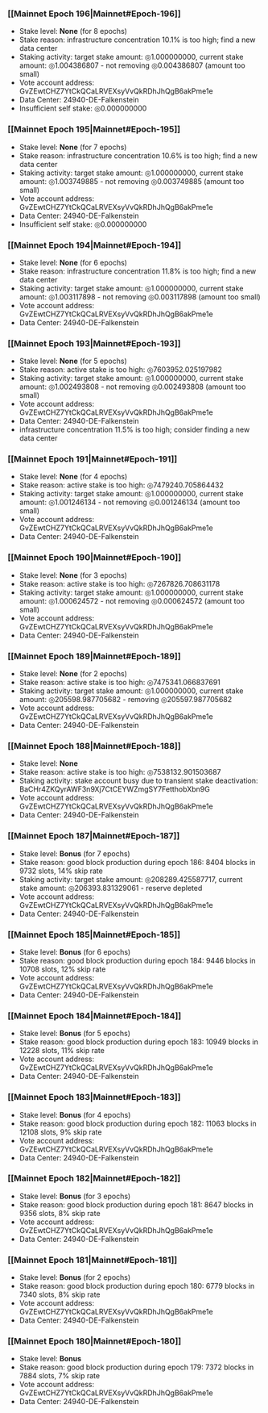 ### [[Mainnet Epoch 196|Mainnet#Epoch-196]]
* Stake level: **None** (for 8 epochs)
* Stake reason: infrastructure concentration 10.1% is too high; find a new data center
* Staking activity: target stake amount: ◎1.000000000, current stake amount: ◎1.004386807 - not removing ◎0.004386807 (amount too small)
* Vote account address: GvZEwtCHZ7YtCkQCaLRVEXsyVvQkRDhJhQgB6akPme1e
* Data Center: 24940-DE-Falkenstein
* Insufficient self stake: ◎0.000000000
### [[Mainnet Epoch 195|Mainnet#Epoch-195]]
* Stake level: **None** (for 7 epochs)
* Stake reason: infrastructure concentration 10.6% is too high; find a new data center
* Staking activity: target stake amount: ◎1.000000000, current stake amount: ◎1.003749885 - not removing ◎0.003749885 (amount too small)
* Vote account address: GvZEwtCHZ7YtCkQCaLRVEXsyVvQkRDhJhQgB6akPme1e
* Data Center: 24940-DE-Falkenstein
* Insufficient self stake: ◎0.000000000
### [[Mainnet Epoch 194|Mainnet#Epoch-194]]
* Stake level: **None** (for 6 epochs)
* Stake reason: infrastructure concentration 11.8% is too high; find a new data center
* Staking activity: target stake amount: ◎1.000000000, current stake amount: ◎1.003117898 - not removing ◎0.003117898 (amount too small)
* Vote account address: GvZEwtCHZ7YtCkQCaLRVEXsyVvQkRDhJhQgB6akPme1e
* Data Center: 24940-DE-Falkenstein
### [[Mainnet Epoch 193|Mainnet#Epoch-193]]
* Stake level: **None** (for 5 epochs)
* Stake reason: active stake is too high: ◎7603952.025197982
* Staking activity: target stake amount: ◎1.000000000, current stake amount: ◎1.002493808 - not removing ◎0.002493808 (amount too small)
* Vote account address: GvZEwtCHZ7YtCkQCaLRVEXsyVvQkRDhJhQgB6akPme1e
* Data Center: 24940-DE-Falkenstein
* infrastructure concentration 11.5% is too high; consider finding a new data center
### [[Mainnet Epoch 191|Mainnet#Epoch-191]]
* Stake level: **None** (for 4 epochs)
* Stake reason: active stake is too high: ◎7479240.705864432
* Staking activity: target stake amount: ◎1.000000000, current stake amount: ◎1.001246134 - not removing ◎0.001246134 (amount too small)
* Vote account address: GvZEwtCHZ7YtCkQCaLRVEXsyVvQkRDhJhQgB6akPme1e
* Data Center: 24940-DE-Falkenstein
### [[Mainnet Epoch 190|Mainnet#Epoch-190]]
* Stake level: **None** (for 3 epochs)
* Stake reason: active stake is too high: ◎7267826.708631178
* Staking activity: target stake amount: ◎1.000000000, current stake amount: ◎1.000624572 - not removing ◎0.000624572 (amount too small)
* Vote account address: GvZEwtCHZ7YtCkQCaLRVEXsyVvQkRDhJhQgB6akPme1e
* Data Center: 24940-DE-Falkenstein
### [[Mainnet Epoch 189|Mainnet#Epoch-189]]
* Stake level: **None** (for 2 epochs)
* Stake reason: active stake is too high: ◎7475341.066837691
* Staking activity: target stake amount: ◎1.000000000, current stake amount: ◎205598.987705682 - removing ◎205597.987705682
* Vote account address: GvZEwtCHZ7YtCkQCaLRVEXsyVvQkRDhJhQgB6akPme1e
* Data Center: 24940-DE-Falkenstein
### [[Mainnet Epoch 188|Mainnet#Epoch-188]]
* Stake level: **None**
* Stake reason: active stake is too high: ◎7538132.901503687
* Staking activity: stake account busy due to transient stake deactivation: BaCHr4ZKQyrAWF3n9Xj7CtCEYWZmgSY7FetthobXbn9G
* Vote account address: GvZEwtCHZ7YtCkQCaLRVEXsyVvQkRDhJhQgB6akPme1e
* Data Center: 24940-DE-Falkenstein
### [[Mainnet Epoch 187|Mainnet#Epoch-187]]
* Stake level: **Bonus** (for 7 epochs)
* Stake reason: good block production during epoch 186: 8404 blocks in 9732 slots, 14% skip rate
* Staking activity: target stake amount: ◎208289.425587717, current stake amount: ◎206393.831329061 - reserve depleted
* Vote account address: GvZEwtCHZ7YtCkQCaLRVEXsyVvQkRDhJhQgB6akPme1e
* Data Center: 24940-DE-Falkenstein
### [[Mainnet Epoch 185|Mainnet#Epoch-185]]
* Stake level: **Bonus** (for 6 epochs)
* Stake reason: good block production during epoch 184: 9446 blocks in 10708 slots, 12% skip rate
* Vote account address: GvZEwtCHZ7YtCkQCaLRVEXsyVvQkRDhJhQgB6akPme1e
* Data Center: 24940-DE-Falkenstein
### [[Mainnet Epoch 184|Mainnet#Epoch-184]]
* Stake level: **Bonus** (for 5 epochs)
* Stake reason: good block production during epoch 183: 10949 blocks in 12228 slots, 11% skip rate
* Vote account address: GvZEwtCHZ7YtCkQCaLRVEXsyVvQkRDhJhQgB6akPme1e
* Data Center: 24940-DE-Falkenstein
### [[Mainnet Epoch 183|Mainnet#Epoch-183]]
* Stake level: **Bonus** (for 4 epochs)
* Stake reason: good block production during epoch 182: 11063 blocks in 12108 slots, 9% skip rate
* Vote account address: GvZEwtCHZ7YtCkQCaLRVEXsyVvQkRDhJhQgB6akPme1e
* Data Center: 24940-DE-Falkenstein
### [[Mainnet Epoch 182|Mainnet#Epoch-182]]
* Stake level: **Bonus** (for 3 epochs)
* Stake reason: good block production during epoch 181: 8647 blocks in 9356 slots, 8% skip rate
* Vote account address: GvZEwtCHZ7YtCkQCaLRVEXsyVvQkRDhJhQgB6akPme1e
* Data Center: 24940-DE-Falkenstein
### [[Mainnet Epoch 181|Mainnet#Epoch-181]]
* Stake level: **Bonus** (for 2 epochs)
* Stake reason: good block production during epoch 180: 6779 blocks in 7340 slots, 8% skip rate
* Vote account address: GvZEwtCHZ7YtCkQCaLRVEXsyVvQkRDhJhQgB6akPme1e
* Data Center: 24940-DE-Falkenstein
### [[Mainnet Epoch 180|Mainnet#Epoch-180]]
* Stake level: **Bonus**
* Stake reason: good block production during epoch 179: 7372 blocks in 7884 slots, 7% skip rate
* Vote account address: GvZEwtCHZ7YtCkQCaLRVEXsyVvQkRDhJhQgB6akPme1e
* Data Center: 24940-DE-Falkenstein